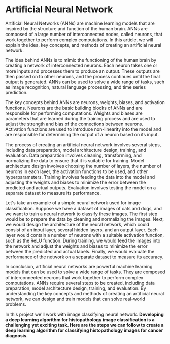 # Artificial Neural Network

Artificial Neural Networks (ANNs) are machine learning models that are inspired by the structure and function of the human brain. ANNs are composed of a large number of interconnected nodes, called neurons, that work together to perform complex computations. In this article, we will explain the idea, key concepts, and methods of creating an artificial neural network.

The idea behind ANNs is to mimic the functioning of the human brain by creating a network of interconnected neurons. Each neuron takes one or more inputs and processes them to produce an output. These outputs are then passed on to other neurons, and the process continues until the final output is generated. ANNs can be used to solve a wide range of tasks, such as image recognition, natural language processing, and time series prediction.

The key concepts behind ANNs are neurons, weights, biases, and activation functions. Neurons are the basic building blocks of ANNs and are responsible for performing computations. Weights and biases are parameters that are learned during the training process and are used to adjust the strength and bias of the connections between neurons. Activation functions are used to introduce non-linearity into the model and are responsible for determining the output of a neuron based on its input.

The process of creating an artificial neural network involves several steps, including data preparation, model architecture design, training, and evaluation. Data preparation involves cleaning, transforming, and normalizing the data to ensure that it is suitable for training. Model architecture design involves choosing the number of layers, the number of neurons in each layer, the activation functions to be used, and other hyperparameters. Training involves feeding the data into the model and adjusting the weights and biases to minimize the error between the predicted and actual outputs. Evaluation involves testing the model on a separate dataset to measure its performance.

Let's take an example of a simple neural network used for image classification. Suppose we have a dataset of images of cats and dogs, and we want to train a neural network to classify these images. The first step would be to prepare the data by cleaning and normalizing the images. Next, we would design the architecture of the neural network, which could consist of an input layer, several hidden layers, and an output layer. Each layer would contain a number of neurons with a suitable activation function, such as the ReLU function. During training, we would feed the images into the network and adjust the weights and biases to minimize the error between the predicted and actual labels. Finally, we would evaluate the performance of the network on a separate dataset to measure its accuracy.

In conclusion, artificial neural networks are powerful machine learning models that can be used to solve a wide range of tasks. They are composed of interconnected neurons that work together to perform complex computations. ANNs require several steps to be created, including data preparation, model architecture design, training, and evaluation. By understanding the key concepts and methods of creating an artificial neural network, we can design and train models that can solve real-world problems.


In this project we'll work with image classifying neural network.
**Developing a deep learning algorithm for histopathology image classification is a challenging yet exciting task. Here are the steps we can follow to create a deep learning algorithm for classifying histopathology images for cancer diagnosis.**
